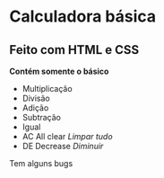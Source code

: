 # Calculadora básica
## Feito com HTML e CSS
 **Contém somente o básico**
 - Multiplicação
 - Divisão
 - Adição
 - Subtração
 - Igual
 - AC All clear _Limpar tudo_
 - DE Decrease _Diminuir_

 Tem alguns bugs
 